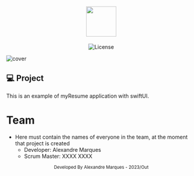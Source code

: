 <h1 align="center">
  <img alt="" height="80" title="" src=".github/x.png" />
</h1>

<p align="center">
  <img alt="License" src="https://img.shields.io/static/v1?label=license&message=MIT&color=E51C44&labelColor=0A1033">
</p>

![cover](.github/x.png?style=flat)

## 💻 Project

This is an example of myResume application with swiftUI.

# Team

- Here must contain the names of everyone in the team, at the moment that
  project is created
  - Developer: Alexandre Marques
  - Scrum Master: XXXX XXXX

<div align="center">
  <small>Developed By Alexandre Marques - 2023/Out</small>
</div>
